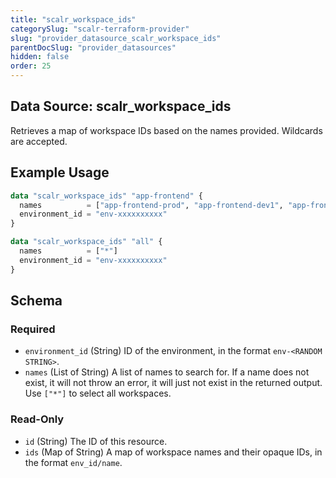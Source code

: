 ```yaml
---
title: "scalr_workspace_ids"
categorySlug: "scalr-terraform-provider"
slug: "provider_datasource_scalr_workspace_ids"
parentDocSlug: "provider_datasources"
hidden: false
order: 25
---
```

## Data Source: scalr_workspace_ids

Retrieves a map of workspace IDs based on the names provided. Wildcards are accepted.

## Example Usage

```terraform
data "scalr_workspace_ids" "app-frontend" {
  names          = ["app-frontend-prod", "app-frontend-dev1", "app-frontend-staging"]
  environment_id = "env-xxxxxxxxxx"
}

data "scalr_workspace_ids" "all" {
  names          = ["*"]
  environment_id = "env-xxxxxxxxxx"
}
```

<!-- schema generated by tfplugindocs -->
## Schema

### Required

- `environment_id` (String) ID of the environment, in the format `env-<RANDOM STRING>`.
- `names` (List of String) A list of names to search for. If a name does not exist, it will not throw an error, it will just not exist in the returned output. Use `["*"]` to select all workspaces.

### Read-Only

- `id` (String) The ID of this resource.
- `ids` (Map of String) A map of workspace names and their opaque IDs, in the format `env_id/name`.
